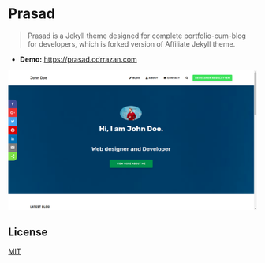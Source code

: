 # Prasad

> Prasad is a Jekyll theme designed for complete portfolio-cum-blog for developers, which is forked version of Affiliate Jekyll theme.

- **Demo:** https://prasad.cdrrazan.com

![SCREENSHOT](demo.png)

## License

[MIT](LICENSE.txt)
